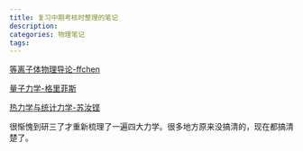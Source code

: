 ```yaml
---
title: 复习中期考核时整理的笔记
description:
categories: 物理笔记
tags:
---
```


[等离子体物理导论-ffchen](https://kdocs.cn/l/ci9RuvZtDv11)

[量子力学-格里菲斯](https://kdocs.cn/l/ckqXdeVVKL1O)

[热力学与统计力学-苏汝铿](https://kdocs.cn/l/crjBCHlJIfAi)

很惭愧到研三了才重新梳理了一遍四大力学。很多地方原来没搞清的，现在都搞清楚了。

